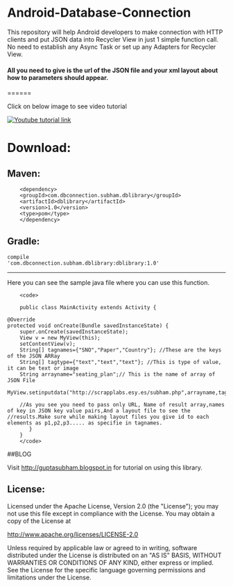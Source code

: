 # Android-Database-Connection
This repository will help Android developers to make connection with HTTP clients and put JSON data into Recycler View in just 1 simple function call. No need to establish any Async Task or set up any Adapters for Recycler View.
#### All you need to give is the url of the JSON file and your xml layout about how to parameters should appear.

======

Click on below image to see video tutorial

[![Youtube tutorial link](http://hello45.esy.es/Screenshot%202016-09-07%2016.12.48.png)](https://www.youtube.com/watch?v=UoWdr-Fgla8)

# Download:

## Maven:
        <dependency>
        <groupId>com.dbconnection.subham.dblibrary</groupId>
        <artifactId>dblibrary</artifactId>
        <version>1.0</version>
        <type>pom</type>
        </dependency>


## Gradle:
<code>compile 'com.dbconnection.subham.dblibrary:dblibrary:1.0'</code>


---


Here you can see the sample java file where you can use this function.

        <code>
        
        public class MainActivity extends Activity {

    @Override
    protected void onCreate(Bundle savedInstanceState) {
        super.onCreate(savedInstanceState);
        View v = new MyView(this);
        setContentView(v);
        String[] tagnames={"SNO","Paper","Country"}; //These are the keys of the JSON ARRay
        String[] tagtype={"text","text","text"}; //This is type of value, it can be text or image
        String arrayname="seating_plan";// This is the name of array of JSON File
         MyView.setinputdata("http://scrapplabs.esy.es/subham.php",arrayname,tagnames,tagtype,R.layout.list_card_view);

        //As you see you need to pass only URL, Name of result array,names of key in JSON key value pairs,And a layout file to see the //results.Make sure while making layout files you give id to each elements as p1,p2,p3..... as specifie in tagnames.
           }
        }
        </code>

##BLOG

Visit <a> http://guptasubham.blogspot.in </a> for tutorial on using this library.



## License:


Licensed under the Apache License, Version 2.0 (the "License");
you may not use this file except in compliance with the License.
You may obtain a copy of the License at

   http://www.apache.org/licenses/LICENSE-2.0

Unless required by applicable law or agreed to in writing, software
distributed under the License is distributed on an "AS IS" BASIS,
WITHOUT WARRANTIES OR CONDITIONS OF ANY KIND, either express or implied.
See the License for the specific language governing permissions and
limitations under the License.
